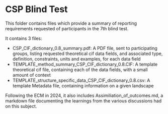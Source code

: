 # CSP Blind Test

This folder contains files which provide a summary of reporting requirements requested of participants in the 7th blind test.

It contains 3 files:

* CSP_CIF_dictionary_0.8_summary.pdf: A PDF file, sent to participating groups, listing requested theoretical cif data fields, and associated type, definition, constraints, units and examples, for each data field
* TEMPLATE_method_summary_CSP_CIF_dictionary_0.8.CIF: A template theoretical cif file, containing each of the data fields, with a small amount of context
* TEMPLATE_structure_specific_data_CSP_CIF_dictionary_0.8.csv: A template Metadata file, containing information on a given landscape

Following the ECM in 2024, it also includes Assimiliation_of_outcomes.md, a markdown file documenting the learnings from the various discussions had on this subject.
